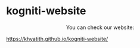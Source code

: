 # kogniti-website
<p align=center>You can check our website:</p>
<a align=center href="https://khyatith.github.io/kogniti-website/">https://khyatith.github.io/kogniti-website/</a>
